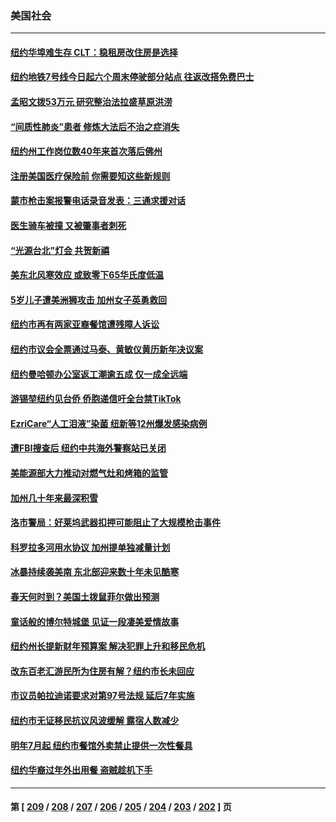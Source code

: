 ### 美国社会
---
#### [纽约华埠难生存 CLT：稳租房改住房是选择](../../pages/ncid1078160/n13922164.md) 
#### [纽约地铁7号线今日起六个周末停驶部分站点 往返改搭免费巴士](../../pages/ncid1078160/n13922132.md) 
#### [孟昭文拨53万元 研究整治法拉盛草原洪涝](../../pages/ncid1078160/n13922162.md) 
#### [“间质性肺炎”患者 修炼大法后不治之症消失](../../pages/ncid1078160/n13922174.md) 
#### [纽约州工作岗位数40年来首次落后佛州](../../pages/ncid1078160/n13922134.md) 
#### [注册美国医疗保险前 你需要知这些新规则](../../pages/ncid1078160/n13922021.md) 
#### [蒙市枪击案报警电话录音发表：三通求援对话](../../pages/ncid1078160/n13922019.md) 
#### [医生骑车被撞 又被肇事者刺死](../../pages/ncid1078160/n13921976.md) 
#### [“光源台北”灯会 共贺新禧](../../pages/ncid1078160/n13921924.md) 
#### [美东北风寒效应 或致零下65华氏度低温](../../pages/ncid1078160/n13921837.md) 
#### [5岁儿子遭美洲狮攻击 加州女子英勇救回](../../pages/ncid1078160/n13921389.md) 
#### [纽约市再有两家亚裔餐馆遭残障人诉讼](../../pages/ncid1078160/n13921373.md) 
#### [纽约市议会全票通过马泰、黄敏仪黄历新年决议案](../../pages/ncid1078160/n13921369.md) 
#### [纽约曼哈顿办公室返工潮逾五成 仅一成全远端](../../pages/ncid1078160/n13921446.md) 
#### [游锡堃纽约见台侨 侨胞递信吁全台禁TikTok](../../pages/ncid1078160/n13921436.md) 
#### [EzriCare“人工泪液”染菌 纽新等12州爆发感染病例](../../pages/ncid1078160/n13921382.md) 
#### [遭FBI搜查后 纽约中共海外警察站已关闭](../../pages/ncid1078160/n13921337.md) 
#### [美能源部大力推动对燃气灶和烤箱的监管](../../pages/ncid1078160/n13921237.md) 
#### [加州几十年来最深积雪](../../pages/ncid1078160/n13921268.md) 
#### [洛市警局：好莱坞武器扣押可能阻止了大规模枪击事件](../../pages/ncid1078160/n13921194.md) 
#### [科罗拉多河用水协议 加州提单独减量计划](../../pages/ncid1078160/n13921176.md) 
#### [冰暴持续袭美南 东北部迎来数十年未见酷寒](../../pages/ncid1078160/n13921052.md) 
#### [春天何时到？美国土拨鼠菲尔做出预测](../../pages/ncid1078160/n13921050.md) 
#### [童话般的博尔特城堡 见证一段凄美爱情故事](../../pages/ncid1078160/n13920646.md) 
#### [纽约州长提新财年预算案 解决犯罪上升和移民危机](../../pages/ncid1078160/n13920578.md) 
#### [改东百老汇游民所为住房有解？纽约市长未回应](../../pages/ncid1078160/n13920598.md) 
#### [市议员帕拉迪诺要求对第97号法规 延后7年实施](../../pages/ncid1078160/n13920570.md) 
#### [纽约市无证移民抗议风波缓解 露宿人数减少](../../pages/ncid1078160/n13920596.md) 
#### [明年7月起 纽约市餐馆外卖禁止提供一次性餐具](../../pages/ncid1078160/n13920558.md) 
#### [纽约华裔过年外出用餐 盗贼趁机下手](../../pages/ncid1078160/n13920605.md) 

---
#### 第 [ [209](./209.md) / [208](./208.md) / [207](./207.md) / [206](./206.md) / [205](./205.md) / [204](./204.md) / [203](./203.md) / [202](./202.md) ] 页

